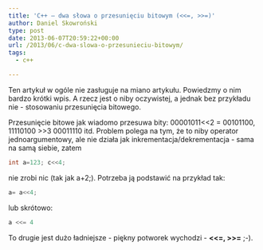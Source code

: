 ```yaml
---
title: 'C++ – dwa słowa o przesunięciu bitowym (<<=, >>=)'
author: Daniel Skowroński
type: post
date: 2013-06-07T20:59:22+00:00
url: /2013/06/c-dwa-slowa-o-przesunieciu-bitowym/
tags:
  - c++

---
```

Ten artykuł w ogóle nie zasługuje na miano artykułu. Powiedzmy o nim bardzo krótki wpis. A rzecz jest o niby oczywistej, a jednak bez przykładu nie - stosowaniu przesunięcia bitowego.  
<!--break-->

  
  
Przesunięcie bitowe jak wiadomo przesuwa bity: 00001011<<2 = 00101100, 11110100 >>3 00011110 itd. Problem polega na tym, że to niby operator jednoargumentowy, ale nie działa jak inkrementacja/dekrementacja - sama na samą siebie, zatem 

```c++
int a=123; c<<4;
```


nie zrobi nic (tak jak a+2;). Potrzeba ją podstawić na przykład tak:

```c++
a= a<<4;
```


lub skrótowo:

```c++
a <<= 4
```


To drugie jest dużo ładniejsze - piękny potworek wychodzi - **<<=, >>=** ;-).
